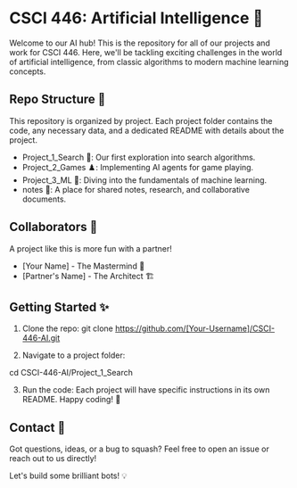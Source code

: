 # CSCI 446: Artificial Intelligence 🤖
Welcome to our AI hub! This is the repository for all of our projects and work for CSCI 446. Here, we'll be tackling exciting challenges in the world of artificial intelligence, from classic algorithms to modern machine learning concepts.

## Repo Structure 📂
This repository is organized by project. Each project folder contains the code, any necessary data, and a dedicated README with details about the project.

- Project_1_Search 🔎: Our first exploration into search algorithms.
- Project_2_Games ♟️: Implementing AI agents for game playing.
- Project_3_ML 🧠: Diving into the fundamentals of machine learning.
- notes 📝: A place for shared notes, research, and collaborative documents.

## Collaborators 👋
A project like this is more fun with a partner!

- [Your Name] - The Mastermind 🧐
- [Partner's Name] - The Architect 🏗️

## Getting Started ✨
1. Clone the repo:
git clone https://github.com/[Your-Username]/CSCI-446-AI.git

2. Navigate to a project folder:

cd CSCI-446-AI/Project_1_Search

3. Run the code:
Each project will have specific instructions in its own README. Happy coding! 🚀

## Contact 📩
Got questions, ideas, or a bug to squash? Feel free to open an issue or reach out to us directly!

Let's build some brilliant bots! 💡